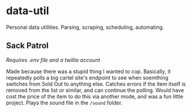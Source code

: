 # data-util
Personal data utilities. Parsing, scraping, scheduling, automating.

## Sack Patrol
*Requires .env file and a twillio account*

Made because there was a stupid thing I wanted to cop. Basically, it repeatedly polls a big cartel site's endpoint to see when soemthing switches from Sold Out to anything else. Catches errors if the item itself is removed from the list or similar, and can continue the polling. Would have cost the price of the item to do this via another mode, and was a fun little project. Plays the sound file in the `/sound` folder. 
